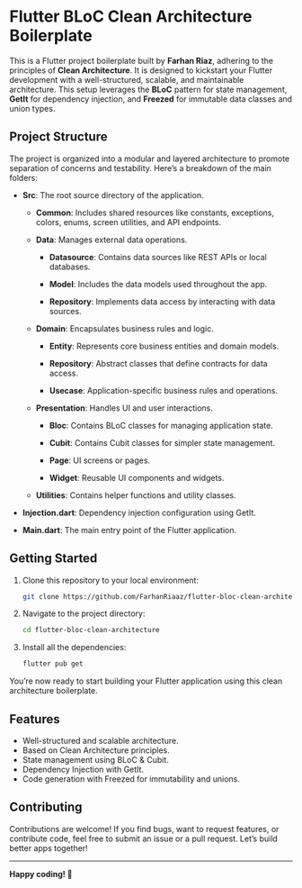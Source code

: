 # Flutter BLoC Clean Architecture Boilerplate

This is a Flutter project boilerplate built by **Farhan Riaz**, adhering to the principles of **Clean Architecture**. It is designed to kickstart your Flutter development with a well-structured, scalable, and maintainable architecture. This setup leverages the **BLoC** pattern for state management, **GetIt** for dependency injection, and **Freezed** for immutable data classes and union types.

## Project Structure

The project is organized into a modular and layered architecture to promote separation of concerns and testability. Here’s a breakdown of the main folders:

* **Src**: The root source directory of the application.

    * **Common**: Includes shared resources like constants, exceptions, colors, enums, screen utilities, and API endpoints.

    * **Data**: Manages external data operations.

        * **Datasource**: Contains data sources like REST APIs or local databases.

        * **Model**: Includes the data models used throughout the app.

        * **Repository**: Implements data access by interacting with data sources.

    * **Domain**: Encapsulates business rules and logic.

        * **Entity**: Represents core business entities and domain models.

        * **Repository**: Abstract classes that define contracts for data access.

        * **Usecase**: Application-specific business rules and operations.

    * **Presentation**: Handles UI and user interactions.

        * **Bloc**: Contains BLoC classes for managing application state.

        * **Cubit**: Contains Cubit classes for simpler state management.

        * **Page**: UI screens or pages.

        * **Widget**: Reusable UI components and widgets.

    * **Utilities**: Contains helper functions and utility classes.

* **Injection.dart**: Dependency injection configuration using GetIt.

* **Main.dart**: The main entry point of the Flutter application.

## Getting Started

1. Clone this repository to your local environment:

   ```bash
   git clone https://github.com/FarhanRiaaz/flutter-bloc-clean-architecture
   ```

2. Navigate to the project directory:

   ```bash
   cd flutter-bloc-clean-architecture
   ```

3. Install all the dependencies:

   ```bash
   flutter pub get
   ```

You’re now ready to start building your Flutter application using this clean architecture boilerplate.

## Features

* Well-structured and scalable architecture.
* Based on Clean Architecture principles.
* State management using BLoC & Cubit.
* Dependency Injection with GetIt.
* Code generation with Freezed for immutability and unions.

## Contributing

Contributions are welcome! If you find bugs, want to request features, or contribute code, feel free to submit an issue or a pull request. Let’s build better apps together!

---

**Happy coding! 🚀**